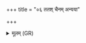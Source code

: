 +++
title = "०६ ततश् चैनम् अन्यया"

+++
<details><summary>मूलम् (GR)</summary>

ततश् चैनम् अन्यया जिह्वया प्राशीर्  
येनैतम् अग्रे प्राश्नन् ।  
जिह्वा ते पूर्वा मरिष्यतीत्य् एनम् आह ॥
</details>